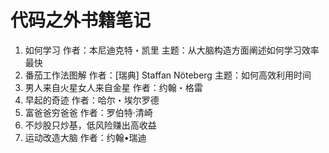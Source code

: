 # 代码之外书籍笔记

1. 如何学习 作者：本尼迪克特・凯里 主题：从大脑构造方面阐述如何学习效率最快
2. 番茄工作法图解 作者：[瑞典] Staffan Nöteberg 主题：如何高效利用时间
3. 男人来自火星女人来自金星 作者：约翰・格雷
4. 早起的奇迹 作者：哈尔・埃尔罗德
5. 富爸爸穷爸爸 作者：罗伯特·清崎
6. 不炒股只炒基，低风险赚出高收益
7. 运动改造大脑 作者：约翰•瑞迪